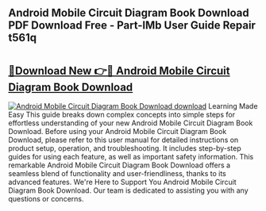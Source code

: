 ## Android Mobile Circuit Diagram Book Download PDF Download Free - Part-lMb User Guide Repair t561q

# <h2><a href="http://dfk9hg6.blite.top/?on=Android+Mobile+Circuit+Diagram+Book+Download">🔗Download New 👉🔴 Android Mobile Circuit Diagram Book Download</a></h2>

[![Android Mobile Circuit Diagram Book Download download](https://i.imgur.com/lujVjoI.png)](http://dfk9hg6.blite.top/?on=Android+Mobile+Circuit+Diagram+Book+Download)
Learning Made Easy This guide breaks down complex concepts into simple steps for effortless understanding of your new Android Mobile Circuit Diagram Book Download. Before using your Android Mobile Circuit Diagram Book Download, please refer to this user manual for detailed instructions on product setup, operation, and troubleshooting. It includes step-by-step guides for using each feature, as well as important safety information. This remarkable Android Mobile Circuit Diagram Book Download offers a seamless blend of functionality and user-friendliness, thanks to its advanced features. We're Here to Support You Android Mobile Circuit Diagram Book Download. Our team is dedicated to assisting you with any questions or concerns.
